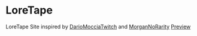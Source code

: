 # LoreTape
LoreTape Site inspired by [DarioMocciaTwitch](https://www.twitch.tv/dariomocciatwitch) and [MorganNoRarity](https://www.instagram.com/morganorarity/)
[Preview](https://uwugino.altervista.org/)
